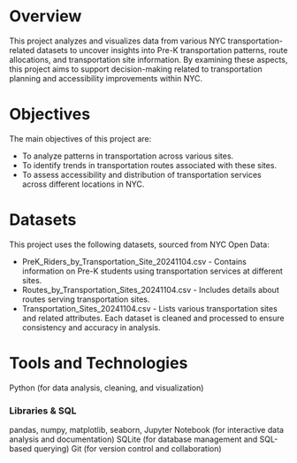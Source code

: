 # Overview
This project analyzes and visualizes data from various NYC transportation-related datasets to uncover insights into Pre-K transportation patterns, route allocations, and transportation site information. By examining these aspects, this project aims to support decision-making related to transportation planning and accessibility improvements within NYC.

# Objectives
The main objectives of this project are:

* To analyze patterns in transportation across various sites.
* To identify trends in transportation routes associated with these sites.
* To assess accessibility and distribution of transportation services across different locations in NYC.
# Datasets
This project uses the following datasets, sourced from NYC Open Data:

* PreK_Riders_by_Transportation_Site_20241104.csv - Contains information on Pre-K students using transportation services at different sites.
* Routes_by_Transportation_Sites_20241104.csv - Includes details about routes serving transportation sites.
* Transportation_Sites_20241104.csv - Lists various transportation sites and related attributes.
Each dataset is cleaned and processed to ensure consistency and accuracy in analysis.

# Tools and Technologies
Python (for data analysis, cleaning, and visualization)
### Libraries & SQL
pandas, numpy, matplotlib, seaborn, Jupyter Notebook (for interactive data analysis and documentation)
SQLite (for database management and SQL-based querying)
Git (for version control and collaboration)
